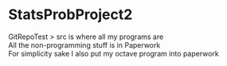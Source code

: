 # StatsProbProject2
GitRepoTest > src is where all my programs are <br>
All the non-programming stuff is in Paperwork <br>
For simplicity sake I also put my octave program into paperwork
